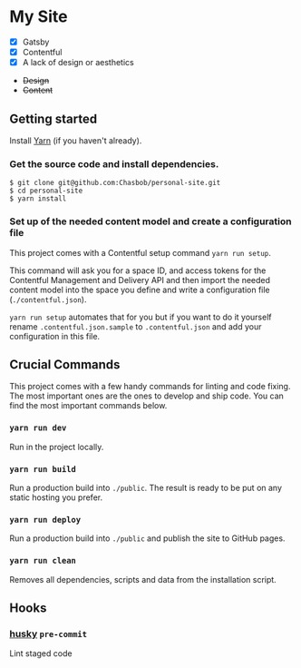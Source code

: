 # My Site

* [x] Gatsby
* [x] Contentful
* [x] A lack of design or aesthetics
* ~~Design~~
* ~~Content~~


## Getting started

Install [Yarn](https://yarnpkg.com/en/docs/install) (if you haven't already).

### Get the source code and install dependencies.

```
$ git clone git@github.com:Chasbob/personal-site.git
$ cd personal-site
$ yarn install
```

### Set up of the needed content model and create a configuration file

This project comes with a Contentful setup command `yarn run setup`.

This command will ask you for a space ID, and access tokens for the Contentful Management and Delivery API and then import the needed content model into the space you define and write a configuration file (`./contentful.json`).

`yarn run setup` automates that for you but if you want to do it yourself rename `.contentful.json.sample` to `.contentful.json` and add your configuration in this file.

## Crucial Commands

This project comes with a few handy commands for linting and code fixing. The most important ones are the ones to develop and ship code. You can find the most important commands below.

### `yarn run dev`

Run in the project locally.

### `yarn run build`

Run a production build into `./public`. The result is ready to be put on any static hosting you prefer.

### `yarn run deploy`

Run a production build into `./public` and publish the site to GitHub pages.

### `yarn run clean`

Removes all dependencies, scripts and data from the installation script.

## Hooks

### [husky](https://github.com/typicode/husky) `pre-commit`

Lint staged code
